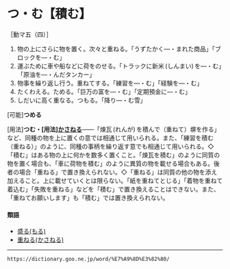 # つ・む【積む】
［動マ五（四）］

1.  物の上にさらに物を置く。次々と重ねる。「うずたかく―・まれた商品」「ブロックを―・む」
2.  運ぶために車や船などに荷をのせる。「トラックに新米 (しんまい) を―・む」「原油を―・んだタンカー」
3.   物事を繰り返し行う。重ねてする。「練習を―・む」「経験を―・む」
4.   たくわえる。ためる。「巨万の富を―・む」「定期預金に―・む」
5.   しだいに高く重なる。つもる。「降り―・む雪」
    

\[可能\]**つめる**

\[用法\]**つむ・\[用法\][かさねる](https://dictionary.goo.ne.jp/word/%E9%87%8D%E3%81%AD%E3%82%8B/#jn-40183)**――「煉瓦 (れんが) を積んで（重ねて）塀を作る」など、同種の物を上に置くの意では相通じて用いられる。また、「練習を積む（重ねる）」のように、同種の事柄を繰り返す意でも相通じて用いられる。◇「積む」はある物の上に何かを数多く置くこと。「煉瓦を積む」のように同質の物を置く場合も、「車に荷物を積む」のように異質の物を載せる場合もある。後者の場合「重ねる」で置き換えられない。◇「重ねる」は同質の他の物を添え加えること。上に載せていくとは限らない。「紙を重ねてとじる」「着物を重ねて着込む」「失敗を重ねる」などを「積む」で置き換えることはできない。また、「重ねてお願いします」も「積む」では置き換えられない。

#### 類語

-   [盛る(もる)](https://dictionary.goo.ne.jp/word/%E7%9B%9B%E3%82%8B_%28%E3%82%82%E3%82%8B%29/#jn-220502)
-   [重ねる(かさねる)](https://dictionary.goo.ne.jp/word/%E9%87%8D%E3%81%AD%E3%82%8B/#jn-40183)

---
`https://dictionary.goo.ne.jp/word/%E7%A9%8D%E3%82%80/`
